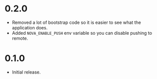 # 0.2.0

* Removed a lot of bootstrap code so it is easier to see what the application does.
* Added `NOVA_ENABLE_PUSH` env variable so you can disable pushing to remote.

# 0.1.0

* Initial release.
